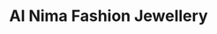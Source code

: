 ---
title: "Al Nima Fashion Jewellery"
url: /thiruvananthapuram/al-nima-fashion-jewellery/
shop: jewelry
---
